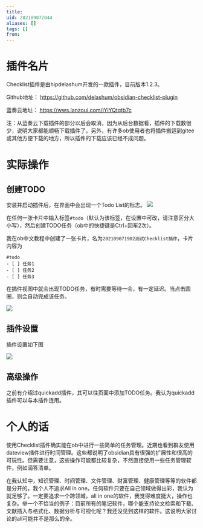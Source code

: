 ```yaml
---
title: 
uid: 202109072044
aliases: []
tags: []
from: 
---
```



# 插件名片
Checklist插件是由hipdelashum开发的一款插件，目前版本1.2.3。

Github地址： https://github.com/delashum/obsidian-checklist-plugin

蓝奏云地址： https://wws.lanzoui.com/iYiYQtqtb7c

注：从蓝奏云下载插件的部分以后会取消，因为从后台数据看，插件的下载数很少，说明大家都能顺畅下载插件了。另外，有许多ob使用者也将插件搬运到gitee或其他方便下载的地方，所以插件的下载应该已经不成问题。


# 实际操作
## 创建TODO
安装并启动插件后，在界面中会出现一个Todo List的标志。
![](https://gitee.com/cyddgi/picture-store/raw/master/img/20210907205111.png)

在任何一张卡片中输入标签`#todo`（默认为该标签，在设置中可改，请注意区分大小写），然后创建TODO任务（ob中的快捷键是Ctrl+回车2次）。

我在ob中文教程中创建了一张卡片，名为`202109071902测试Checklist插件`，卡片内容为

```
#todo
- [ ] 任务1
- [ ] 任务2
- [ ] 任务3
```

在插件视图中就会出现TODO任务，有时需要等待一会，有一定延迟。当点击圆圈，则会自动完成该任务。

![](https://gitee.com/cyddgi/picture-store/raw/master/img/20210907205628.png)

## 插件设置
插件设置如下图

![](https://gitee.com/cyddgi/picture-store/raw/master/img/20210907205956.png)

##
## 高级操作
之前有介绍过quickadd插件，其可以往页面中添加TODO任务。我认为quickadd插件可以与本插件连用。

# 个人的话
使用Checklist插件确实能在ob中进行一些简单的任务管理。近期也看到群友使用dateview插件进行时间管理。这些都说明了obsidian具有很强的扩展性和很高的可玩性。但需要注意，这些操作可能都比较复杂，不然直接使用一些任务管理软件，例如滴答清单。

在我认知中，知识管理、时间管理、文件管理、财富管理、健康管理等等的软件都是分开的。我个人不追求All in one。任何软件只要在自己领域做得出彩，我认为就足够了。一定要追求一个跨领域，all in one的软件，我觉得难度挺大，操作也复杂。举一个不恰当的例子：目前所有的笔记软件，哪个能支持论文检索和下载、文献插入与格式化、数据分析与可视化呢？我还没见到这样的软件。这说明大家讨论的all可能并不是那么的全。


